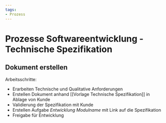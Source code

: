 ```yaml
---
tags:
- Prozess
---
```

# Prozesse Softwareentwicklung - Technische Spezifikation

## Dokument erstellen

Arbeitsschritte:

* Erarbeiten Technische und Qualitative Anforderungen
* Erstellen Dokument anhand [[Vorlage Technische Spezifikation]] in Ablage von Kunde
* Validierung der Spezifikation mit Kunde
* Erstellen Aufgabe *Entwicklung Modulname* mit Link auf die Spezifikation
* Freigabe für Entwicklung